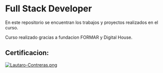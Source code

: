# Full Stack Developer

En este repositorio se encuentran los trabajos y proyectos realizados en el curso.

Curso realizado gracias a fundacion FORMAR y Digital House.

## Certificacion:

[![Lautaro-Contreras.png](https://i.postimg.cc/9z3DxWw5/Lautaro-Contreras.png)](https://postimg.cc/7JVPhrNm)
